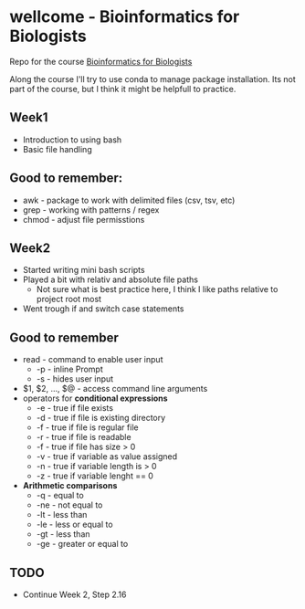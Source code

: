 # wellcome - Bioinformatics for Biologists

Repo for the course [Bioinformatics for Biologists](https://coursesandconferences.wellcomeconnectingscience.org/event/bioinformatics-for-biologists-an-introduction-to-linux-bash-scripting-and-r-20230717/)

Along the course I'll try to use conda to manage package installation. Its  not part of the course, but I think it might be helpfull to practice.

## Week1

* Introduction to using bash  
* Basic file handling

## Good to remember:
  
* awk - package to work with delimited files (csv, tsv, etc)
* grep - working with patterns / regex  
* chmod - adjust file permisstions

## Week2

* Started writing mini bash scripts 
* Played a bit with relativ and absolute file paths
  * Not sure what is best practice here, I think I like paths relative to project root most 
* Went trough if and switch case statements 

## Good to remember

* read - command to enable user input
  * -p - inline Prompt
  * -s - hides user input
* $1, $2, ..., $@ - access command line arguments
* operators for **conditional expressions**
  * -e - true if file exists
  * -d - true if file is existing directory
  * -f - true if file is regular file
  * -r - true if file is readable
  * -f - true if file has size > 0
  * -v - true if variable as value assigned
  * -n - true if variable length is > 0
  * -z - true if variable lenght == 0
* **Arithmetic comparisons**
  * -q - equal to
  * -ne - not equal to 
  * -lt - less than
  * -le - less or equal to
  * -gt - less than
  * -ge - greater or equal to

## TODO

* Continue Week 2, Step 2.16
